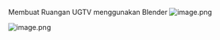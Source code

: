 Membuat Ruangan UGTV menggunakan Blender
![image.png]( {https://drive.google.com/file/d/16-sKib45ph7XwLUT3OZ24tVOzZLJeAKY/view?usp=drive_link} )

![image.png]( {https://drive.google.com/file/d/1o1ev6aJLovwBnV1gD2lbMB8_f98XKY25/view?usp=drive_link} )
